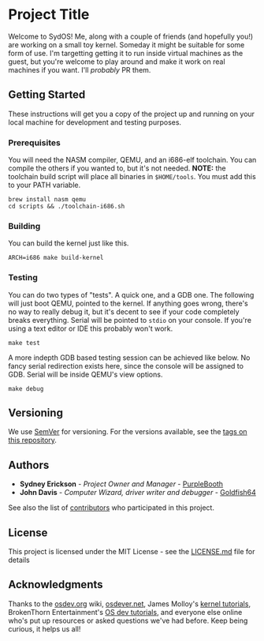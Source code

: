 # Project Title

Welcome to SydOS! Me, along with a couple of friends (and hopefully you!) are working on a small toy kernel. Someday it
might be suitable for some form of use. I'm targetting getting it to run inside virtual machines as the guest, but you're
welcome to play around and make it work on real machines if you want. I'll *probably* PR them.

## Getting Started

These instructions will get you a copy of the project up and running on your local machine for development and testing purposes.

### Prerequisites

You will need the NASM compiler, QEMU, and an i686-elf toolchain. You can compile the others if you wanted to, but it's not needed.
**NOTE:** the toolchain build script will place all binaries in `$HOME/tools`. You must add this to your PATH variable.

```
brew install nasm qemu
cd scripts && ./toolchain-i686.sh
```

### Building

You can build the kernel just like this.

```
ARCH=i686 make build-kernel
```

### Testing

You can do two types of "tests". A quick one, and a GDB one. The following will just boot QEMU, pointed to the kernel.
If anything goes wrong, there's no way to really debug it, but it's decent to see if your code completely breaks everything.
Serial will be pointed to `stdio` on your console. If you're using a text editor or IDE this probably won't work.

```
make test
```

A more indepth GDB based testing session can be achieved like below. No fancy serial redirection exists here, since the
console will be assigned to GDB. Serial will be inside QEMU's view options.

```
make debug
```

## Versioning

We use [SemVer](http://semver.org/) for versioning. For the versions available, see the [tags on this repository](https://github.com/1byte2bytes/SydOS/releases). 

## Authors

* **Sydney Erickson** - *Project Owner and Manager* - [PurpleBooth](https://github.com/PurpleBooth)
* **John Davis** - *Computer Wizard, driver writer and debugger* - [Goldfish64](https://github.com/Goldfish64)

See also the list of [contributors](https://github.com/1byte2bytes/SydOS/graphs/contributors) who participated in this project.

## License

This project is licensed under the MIT License - see the [LICENSE.md](LICENSE.md) file for details

## Acknowledgments

Thanks to the [osdev.org](https://wiki.osdev.org/Main_Page) wiki, [osdever.net](http://www.osdever.net/), James Molloy's [kernel tutorials](http://www.jamesmolloy.co.uk/tutorial_html/), BrokenThorn Entertainment's [OS dev tutorials](http://www.brokenthorn.com/Resources/OSDevIndex.html), and everyone else online who's put up resources or asked questions we've had before. Keep being curious, it helps us all!
